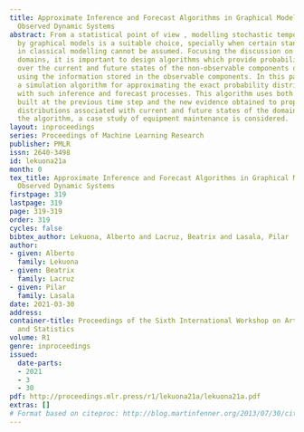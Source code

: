 ```yaml
---
title: Approximate Inference and Forecast Algorithms in Graphical Models for Partially
  Observed Dynamic Systems
abstract: From a statistical point of view , modelling stochastic temporal processes
  by graphical models is a suitable choice, specially when certain standard assumptions
  in classical modelling cannot be assumed. Focusing the discussion on partially observed
  domains, it is important to design algorithms which provide probability distributions
  over the current and future states of the non-observable components of the domain,
  using the information stored in the observable components. In this paper, we present
  a simulation algorithm for approximating the exact probability distributions associated
  with such inference and forecast processes. This algorithm uses both the probabilities
  built at the previous time step and the new evidence obtained to propose new probability
  distributions associated with current and future states of the domain. To validate
  the algorithm, a case study of equipment maintenance is considered.
layout: inproceedings
series: Proceedings of Machine Learning Research
publisher: PMLR
issn: 2640-3498
id: lekuona21a
month: 0
tex_title: Approximate Inference and Forecast Algorithms in Graphical Models for Partially
  Observed Dynamic Systems
firstpage: 319
lastpage: 319
page: 319-319
order: 319
cycles: false
bibtex_author: Lekuona, Alberto and Lacruz, Beatrix and Lasala, Pilar
author:
- given: Alberto
  family: Lekuona
- given: Beatrix
  family: Lacruz
- given: Pilar
  family: Lasala
date: 2021-03-30
address:
container-title: Proceedings of the Sixth International Workshop on Artificial Intelligence
  and Statistics
volume: R1
genre: inproceedings
issued:
  date-parts:
  - 2021
  - 3
  - 30
pdf: http://proceedings.mlr.press/r1/lekuona21a/lekuona21a.pdf
extras: []
# Format based on citeproc: http://blog.martinfenner.org/2013/07/30/citeproc-yaml-for-bibliographies/
---
```

